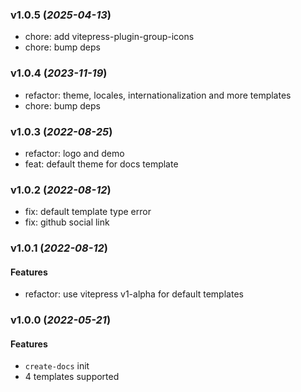 ### v1.0.5 (_2025-04-13_)

- chore: add vitepress-plugin-group-icons
- chore: bump deps

### v1.0.4 (_2023-11-19_)

- refactor: theme, locales, internationalization and more templates
- chore: bump deps

### v1.0.3 (_2022-08-25_)

- refactor: logo and demo
- feat: default theme for docs template

### v1.0.2 (_2022-08-12_)

- fix: default template type error
- fix: github social link

### v1.0.1 (_2022-08-12_)

#### Features

- refactor: use vitepress v1-alpha for default templates

### v1.0.0 (_2022-05-21_)

#### Features

- `create-docs` init
- 4 templates supported
